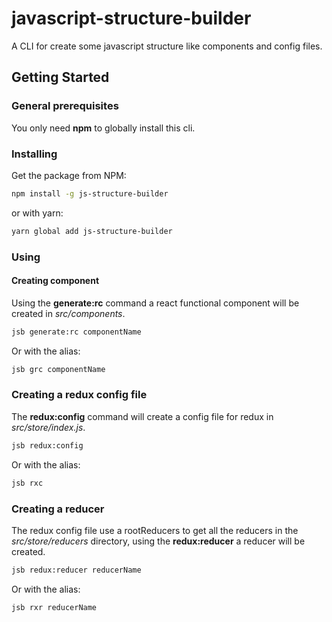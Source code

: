 # javascript-structure-builder
A CLI for create some javascript structure like components and config files. 

## Getting Started

### General prerequisites
You only need **npm** to globally install this cli.

### Installing

Get the package from NPM:

```bash
npm install -g js-structure-builder
```

or with yarn:

```bash
yarn global add js-structure-builder
```

### Using

#### Creating component

Using the **generate:rc** command a react functional component will be created in *src/components*.
```bash
jsb generate:rc componentName
```
Or with the alias:
```bash
jsb grc componentName
```

### Creating a redux config file

The **redux:config** command will create a config file for redux in
*src/store/index.js*.
```bash
jsb redux:config
```
Or with the alias:
```bash
jsb rxc 
```

### Creating a reducer

The redux config file use a rootReducers to get all the reducers
in the *src/store/reducers* directory, using the **redux:reducer** 
a reducer will be created.
```bash
jsb redux:reducer reducerName
```
Or with the alias:
```bash
jsb rxr reducerName 
```
